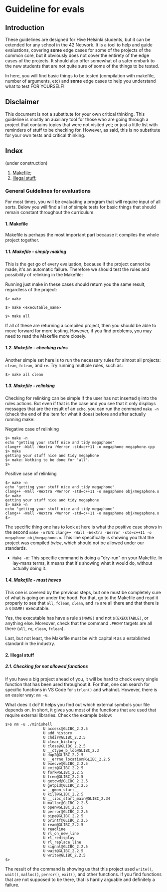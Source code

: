 # Guideline for evals

## Introduction

These guidelines are designed for Hive Helsinki students, but it can be extended for any school in the 42 Network. It is a tool to help and guide evaluations, covering **some** edge cases for some of the projects of the common core, but it obviously does not cover the entirety of the edge cases of the projects. It should also offer somewhat of a safer embark to the new students that are not quite sure of some of the things to be tested.

In here, you will find basic things to be tested (compilation with makefile, number of arguments, etc) and **some** edge cases to help you understand what to test FOR YOURSELF!

## Disclaimer

This document is not a substitute for your own critical thinking. This guideline is mostly an auxiliary tool for those who are going through a project that contains topics that were not visited yet; or just a little list with reminders of stuff to be checking for. However, as said, this is no substitute for your own tests and critical thinking.

## Index
(under construction)
1. [Makefile](https://github.com/FjjDessoyCaraballo/guideline_for_evals/blob/main/README.md#1-makefile);
3. [Illegal stuff](https://github.com/FjjDessoyCaraballo/guideline_for_evals/blob/main/README.md#2-illegal-stuff);


### General Guidelines for evaluations

For most times, you will be evaluating a program that will require input of all sorts. Below you will find a list of simple tests for basic things that should remain constant throughout the curriculum.

#### 1. Makefile

Makefile is perhaps the most important part because it compiles the whole project together.
##### 1.1. Makefile - simply making

This is the get go of every evaluation, because if the project cannot be made, it's an automatic failure. Therefore we should test the rules and possibility of relinking in the Makefile:

Running just make in these cases should return you the same result, regardless of the project:
```shell
$> make
``` 

```shell
$> make <executable_name>
```

```shell
$> make all
```

If all of these are returning a compiled project, then you should be able to move forward for more testing. However, if you find problems, you may need to read the Makefile more closely.
##### 1.2. Makefile - checking rules

Another simple set here is to run the necessary rules for almost all projects: `clean`, `fclean`, and `re`.  Try running multiple rules, such as:

```shell
$> make all clean
```

##### 1.3. Makefile - relinking

Checking for relinking can be simple if the user has not inserted `@` into the rules actions. But even if that is the case and you see that it only displays messages that are the result of an `echo`, you can run the command `make -n` (check the end of the item for what it does) before and after actually running make:

Negative case of relinking
```shell
$> make -n
echo "getting your stuff nice and tidy megaphone"
clang++ -Wall -Wextra -Werror -std=c++11 -o megaphone megaphone.cpp
$> make
getting your stuff nice and tidy megaphone
$> make: Nothing to be done for 'all'.
$> 
```

Positive case of relinking
```shell
$> make -n
echo "getting your stuff nice and tidy megaphone"
clang++ -Wall -Wextra -Werror -std=c++11 -o megaphone obj/megaphone.o
$> make
getting your stuff nice and tidy megaphone
$> make -n
echo "getting your stuff nice and tidy megaphone"
clang++ -Wall -Wextra -Werror -std=c++11 -o megaphone obj/megaphone.o
$> 
```

The specific thing one has to look at here is what the positive case shows in the second `make -n` run: `clang++ -Wall -Wextra -Werror -std=c++11 -o megaphone obj/megaphone.o`. This line specifically is showing you that the project was compiled _twice_, which should not be allowed under our standards.

- `Make -n`: This specific command is doing a "dry-run" on your Makefile. In lay-mans terms, it means that it's showing what it would do, without actually doing it.

##### 1.4. Makefile - must haves

This one is covered by the previous steps, but one must be completely sure of what is going on under the hood. For that, go to the Makefile and read it properly to see that `all`, `fclean`, `clean`, and `re` are all there and that there is a `$(NAME)` executable.

Yes, the executable has have a rule `$(NAME)` and not `$(EXECUTABLE)`, or anything else. Moreover, check that the command `.PHONY` targets are all there (`all`, `re`, `clean`, `fclean`).

Last, but not least, the Makefile must be with capital `M` as a established standard in the industry.
#### 2. Illegal stuff

##### 2.1. Checking for not allowed functions

If you have a big project ahead of you, it will be hard to check every single function that has been used throughout it. For that, one can search for specific functions in VS Code for `strlen()` and whatnot. However, there is an easier way: `nm -u`.

What does it do? It helps you find out which external symbols your file depends on. In short, it gives you most of the functions that are used that require external libraries. Check the example below:

```shell
$>$ nm -u ./minishell
                 U access@GLIBC_2.2.5
                 U add_history
                 U chdir@GLIBC_2.2.5
                 U clear_history
                 U close@GLIBC_2.2.5
                 U __ctype_b_loc@GLIBC_2.3
                 U dup2@GLIBC_2.2.5
                 U __errno_location@GLIBC_2.2.5
                 U execve@GLIBC_2.2.5
                 U exit@GLIBC_2.2.5
                 U fork@GLIBC_2.2.5
                 U free@GLIBC_2.2.5
                 U getcwd@GLIBC_2.2.5
                 U getpid@GLIBC_2.2.5
                 w __gmon_start__
                 U kill@GLIBC_2.2.5
                 U __libc_start_main@GLIBC_2.34
                 U malloc@GLIBC_2.2.5
                 U open@GLIBC_2.2.5
                 U perror@GLIBC_2.2.5
                 U pipe@GLIBC_2.2.5
                 U printf@GLIBC_2.2.5
                 U read@GLIBC_2.2.5
                 U readline
                 U rl_on_new_line
                 U rl_redisplay
                 U rl_replace_line
                 U signal@GLIBC_2.2.5
                 U wait@GLIBC_2.2.5
                 U write@GLIBC_2.2.5
$>

```

The result of the command is showing us that this project used `write()`, `wait()`, `malloc()`, `perror()`, `exit()`, and other functions. If you find functions that are not supposed to be there, that is hardly arguable and definitely a failure.
